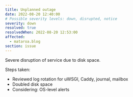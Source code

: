 ```yaml
---
title: Unplanned outage
date: 2022-08-20 12:40:00
# Possible severity levels: down, disrupted, notice
severity: down
resolved: true
resolvedWhen: 2022-08-20 12:53:00
affected:
  - mataroa.blog
section: issue
---
```


Severe disruption of service due to disk space.

Steps taken:

* Reviewed log rotation for uWSGI, Caddy, journal, mailbox
* Doubled disk space
* Considering: OS-level alerts
